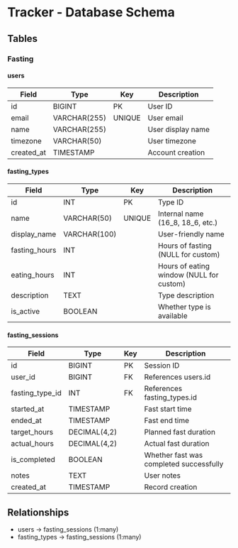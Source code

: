 # Tracker - Database Schema

## Tables

### Fasting

#### users
| Field | Type | Key | Description |
|-------|------|-----|-------------|
| id | BIGINT | PK | User ID |
| email | VARCHAR(255) | UNIQUE | User email |
| name | VARCHAR(255) | | User display name |
| timezone | VARCHAR(50) | | User timezone |
| created_at | TIMESTAMP | | Account creation |

#### fasting_types
| Field | Type | Key | Description |
|-------|------|-----|-------------|
| id | INT | PK | Type ID |
| name | VARCHAR(50) | UNIQUE | Internal name (16_8, 18_6, etc.) |
| display_name | VARCHAR(100) | | User-friendly name |
| fasting_hours | INT | | Hours of fasting (NULL for custom) |
| eating_hours | INT | | Hours of eating window (NULL for custom) |
| description | TEXT | | Type description |
| is_active | BOOLEAN | | Whether type is available |

#### fasting_sessions
| Field | Type | Key | Description |
|-------|------|-----|-------------|
| id | BIGINT | PK | Session ID |
| user_id | BIGINT | FK | References users.id |
| fasting_type_id | INT | FK | References fasting_types.id |
| started_at | TIMESTAMP | | Fast start time |
| ended_at | TIMESTAMP | | Fast end time |
| target_hours | DECIMAL(4,2) | | Planned fast duration |
| actual_hours | DECIMAL(4,2) | | Actual fast duration |
| is_completed | BOOLEAN | | Whether fast was completed successfully |
| notes | TEXT | | User notes |
| created_at | TIMESTAMP | | Record creation |

## Relationships
- users → fasting_sessions (1:many)
- fasting_types → fasting_sessions (1:many)

